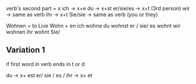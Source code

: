 verb's second part = x
ich -> x+e
du -> x+st
er/sie/es -> x+t (3rd person)
wir -> same as verb
ihr -> x+t
Sie/sie -> same as verb (you or they)

Wohnen = to Live
Wohn + en
ich wohne
du wohnst
er / sie/ es wohnt
wir wohnen
ihr wohnt
Sie/



Variation 1
------------------
if first word in verb ends in t or d

du -> x+ est
er/ sie / es / ihr -> x+ et


